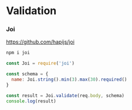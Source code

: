 
# Validation


### Joi 
https://github.com/hapijs/joi


```javascript
npm i joi
```


```javascript
const Joi = require('joi')

const schema = {
  name: Joi.string().min(3).max(30).required()
}

const result = Joi.validate(req.body, schema)
console.log(result)

```

```javascript

```

```javascript

```
